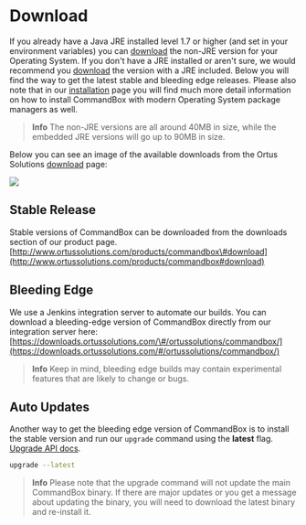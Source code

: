 # Download

If you already have a Java JRE installed level 1.7 or higher \(and set in your environment variables\) you can [download](http://www.ortussolutions.com/products/commandbox#download) the non-JRE version for your Operating System. If you don't have a JRE installed or aren't sure, we would recommend you [download](http://www.ortussolutions.com/products/commandbox#download) the version with a JRE included. Below you will find the way to get the latest stable and bleeding edge releases. Please also note that in our [installation](installation.md) page you will find much more detail information on how to install CommandBox with modern Operating System package managers as well.

> **Info** The non-JRE versions are all around 40MB in size, while the embedded JRE versions will go up to 90MB in size.

Below you can see an image of the available downloads from the Ortus Solutions [download](http://www.ortussolutions.com/products/commandbox#download) page:

![](../.gitbook/assets/versions.png)

## Stable Release

Stable versions of CommandBox can be downloaded from the downloads section of our product page. [http://www.ortussolutions.com/products/commandbox\#download](http://www.ortussolutions.com/products/commandbox#download)

## Bleeding Edge

We use a Jenkins integration server to automate our builds. You can download a bleeding-edge version of CommandBox directly from our integration server here: [https://downloads.ortussolutions.com/\#/ortussolutions/commandbox/](https://downloads.ortussolutions.com/#/ortussolutions/commandbox/)

> **Info** Keep in mind, bleeding edge builds may contain experimental features that are likely to change or bugs.

## Auto Updates

Another way to get the bleeding edge version of CommandBox is to install the stable version and run our `upgrade` command using the **latest** flag. [Upgrade API docs](http://apidocs.ortussolutions.com/commandbox/current/index.html?commandbox/system/modules/system-commands/commands/upgrade.html).

```bash
upgrade --latest
```

> **Info** Please note that the upgrade command will not update the main CommandBox binary. If there are major updates or you get a message about updating the binary, you will need to download the latest binary and re-install it.

